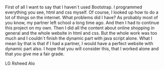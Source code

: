 
First of all I want to say that I haven`t used Bootstrap. I programmed everything you see, html and css
myself. Of course, I looked up how to do a lot of things on the internet. 
What problems did I have?
As probably most of you know, my partner left school a long time ago. And then I had to continue this project on my own.
Then I did all the content about online shopping in general and the whole website in html and css. But the whole work was too much
and I couldn´t finish the dynamic part with java script alone. What I mean by that is that if I had a partner, I would have
a perfect website with dynamic part also. I hope that you will consider this, that I worked alone and that you give me a fair grade.

LG Rsheed Alo
